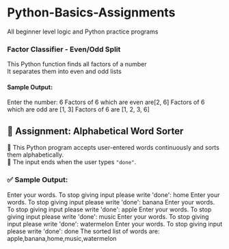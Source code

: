 # Python-Basics-Assignments
All beginner level logic and Python practice programs

### Factor Classifier - Even/Odd Split

 This Python function finds all factors of a number  
 It separates them into even and odd lists  

#### Sample Output:
Enter the number: 6
Factors of 6 which are even are[2, 6]
Factors of 6 which are odd are [1, 3]
Factors of 6 are [1, 2, 3, 6]

## 📘 Assignment: Alphabetical Word Sorter

🔸 This Python program accepts user-entered words continuously and sorts them alphabetically.  
🔸 The input ends when the user types `"done"`.

### ✅ Sample Output:
Enter your words. To stop giving input please write 'done': home
Enter your words. To stop giving input please write 'done': banana
Enter your words. To stop giving input please write 'done': apple
Enter your words. To stop giving input please write 'done': music
Enter your words. To stop giving input please write 'done': watermelon
Enter your words. To stop giving input please write 'done': done
The sorted list of words are: 
apple,banana,home,music,watermelon
